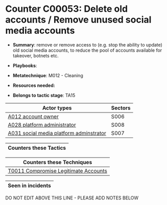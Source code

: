 # Counter C00053: Delete old accounts / Remove unused social media accounts

* **Summary**: remove or remove access to (e.g. stop the ability to update) old social media accounts, to reduce the pool of accounts available for takeover, botnets etc.

* **Playbooks**: 

* **Metatechnique**: M012 - Cleaning

* **Resources needed:** 

* **Belongs to tactic stage**: TA15


| Actor types | Sectors |
| ----------- | ------- |
| [A012 account owner](../../generated_pages/actortypes/A012.md) | S006 |
| [A028 platform administrator](../../generated_pages/actortypes/A028.md) | S008 |
| [A031 social media platform adminstrator](../../generated_pages/actortypes/A031.md) | S007 |



| Counters these Tactics |
| ---------------------- |



| Counters these Techniques |
| ------------------------- |
| [T0011 Compromise Legitimate Accounts](../../generated_pages/techniques/T0011.md) |



| Seen in incidents |
| ----------------- |


DO NOT EDIT ABOVE THIS LINE - PLEASE ADD NOTES BELOW